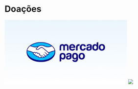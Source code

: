 # Doações

[<img src="https://github.com/marcilioramos/estudos_msr/blob/main/repoimagens/logo-mercadopago.jpg?raw=true" width="400">](https://seu_link_de_doacao_no_Mercado_Pago)
[<img src="[https://github.com/marcilioramos/estudos_msr/blob/main/repoimagens/WhatsApp%20Image%202023-12-28%20at%2016.58.39.jpeg](https://raw.githubusercontent.com/marcilioramos/estudos_msr/main/repoimagens/qrcode-mercadolivre.jpeg)https://raw.githubusercontent.com/marcilioramos/estudos_msr/main/repoimagens/qrcode-mercadolivre.jpeg?raw=true" width="200">](https://seu_QR_Code_no_Mercado_Pago)
